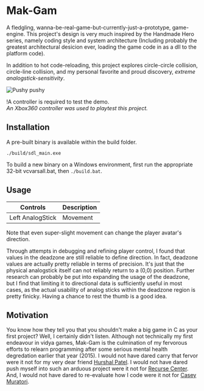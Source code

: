 Mak-Gam
=======
A fledgling, wanna-be-real-game-but-currently-just-a-prototype, game-engine.
This project's design is very much inspired by the Handmade Hero series, namely
coding style and system architecture (Including probably the greatest
architectural desicion ever, loading the game code in as a dll to the platform
code).  
  
In addition to hot code-reloading, this project explores circle-circle
collision, circle-line collision, and my personal favorite and proud discovery,
_extreme analogstick-sensitivity_. 

![Pushy pushy](http://i.imgur.com/l9mDupK.gif)

!A controller is required to test the demo.  
_An Xbox360 controller was used to playtest this project._

Installation
------------

A pre-built binary is available within the build folder.
```
./build/sdl_main.exe
```

To build a new binary on a Windows environment, first run the appropriate 32-bit
vcvarsall.bat, then `./build.bat`.

Usage
-----

| Controls | Description |
| :---: | --- |
| Left AnalogStick | Movement |

Note that even super-slight movement can change the player avatar's direction.  
  
Through attempts in debugging and refining player control, I found that values
in the deadzone are still reliable to define direction. In fact, deadzone values
are actually pretty reliable in terms of precision. It's just that the physical
analogstick itself can not reliably return to a (0,0) position. Further research
can probably be put into expanding the usage of the deadzone, but I find that
limiting it to directional data is sufficiently useful in most cases, as the
actual usability of analog sticks within the deadzone region is pretty finicky.
Having a chance to rest the thumb is a good idea.

Motivation
----------
You know how they tell you that you shouldn't make a big game in C as your first
project? Well, I certainly didn't listen. Although not technically my first
endeavour in vidya games, Mak-Gam is the culmination of my fervorous efforts to
relearn programming after some serious mental health degredation earlier that
year (2015). I would not have dared carry that fervor were it not for my very
dear friend [Hurshal Patel](https://github.com/choochootrain). I would not have
dared push myself into such an arduous project were it not for [Recurse
Center](https://www.recurse.com/). And, I would not have dared to re-evaluate how
I code were it not for [Casey
Muratori](https://mollyrocket.com/casey/about.html).
